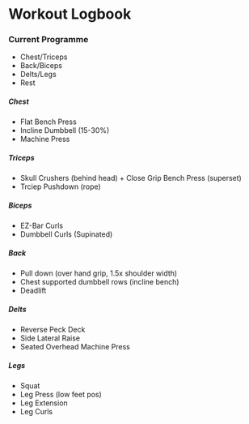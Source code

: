 # Workout Logbook

### Current Programme
- Chest/Triceps
- Back/Biceps
- Delts/Legs
- Rest

##### Chest
- Flat Bench Press
- Incline Dumbbell (15-30%)
- Machine Press

##### Triceps
- Skull Crushers (behind head) + Close Grip Bench Press (superset)
- Trciep Pushdown (rope)

##### Biceps
- EZ-Bar Curls
- Dumbbell Curls (Supinated)

##### Back
- Pull down (over hand grip, 1.5x shoulder width)
- Chest supported dumbbell rows (incline bench)
- Deadlift

##### Delts
- Reverse Peck Deck
- Side Lateral Raise
- Seated Overhead Machine Press

##### Legs
- Squat
- Leg Press (low feet pos)
- Leg Extension
- Leg Curls
